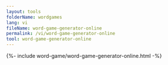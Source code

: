 ```yaml
---
layout: tools
folderName: wordgames
lang: vi
fileName: word-game-generator-online
permalink: /vi/word-game-generator-online
tool: word-game-generator-online
---
```

{%- include word-game/word-game-generator-online.html -%}
